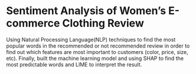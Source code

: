 # Sentiment Analysis of Women’s E-commerce Clothing Review
Using Natural Processing Language(NLP) techniques to find the most popular words in the recommended or not recommended review in order to find out which features are most important to customers (color, price, size, etc). Finally, built the machine learning model and using SHAP to find the most predictable words and LIME to interpret the result.		
